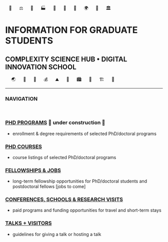 <!-- phd program info pages created 13112023 for complexity science hub • digital school of innovation • crc -->
&nbsp;&nbsp;&nbsp;💊 &nbsp;&nbsp;&nbsp;&nbsp;&nbsp;⚖️  &nbsp;&nbsp;&nbsp;&nbsp;&nbsp;🦉  &nbsp;&nbsp;&nbsp;&nbsp;&nbsp;🏭  &nbsp;&nbsp;&nbsp;&nbsp;&nbsp;🐨  &nbsp;&nbsp;&nbsp;&nbsp;&nbsp;🚆  &nbsp;&nbsp;&nbsp;&nbsp;&nbsp;🌾  &nbsp;&nbsp;&nbsp;&nbsp;&nbsp;🌍  &nbsp;&nbsp;&nbsp;&nbsp;&nbsp;🐝  &nbsp;&nbsp;&nbsp;&nbsp;&nbsp;🏛️
# INFORMATION FOR GRADUATE STUDENTS

## COMPLEXITY SCIENCE HUB • DIGITAL INNOVATION SCHOOL
&nbsp;&nbsp;&nbsp;&nbsp;&nbsp;🌏 &nbsp;&nbsp;&nbsp;&nbsp;&nbsp;🐖 &nbsp;&nbsp;&nbsp;&nbsp;&nbsp;🌴 &nbsp;&nbsp;&nbsp;&nbsp;&nbsp;💰 &nbsp;&nbsp;&nbsp;&nbsp;&nbsp;⛰️ &nbsp;&nbsp;&nbsp;&nbsp;&nbsp;🐞 &nbsp;&nbsp;&nbsp;&nbsp;&nbsp;🏙️ &nbsp;&nbsp;&nbsp;&nbsp;&nbsp;🐫 &nbsp;&nbsp;&nbsp;&nbsp;&nbsp;🏗️ &nbsp;&nbsp;&nbsp;&nbsp;&nbsp;🔫


---

### NAVIGATION

<br />

### [PHD PROGRAMS](phdprograms.html)  🚧  under construction  🚧
- enrollment & degree requirements of selected PhD/doctoral programs

### [PHD COURSES](phdcourses.html)
- course listings of selected PhD/doctoral programs

### [FELLOWSHIPS & JOBS](fellowships.html)
- long-term fellowship opportunities for PhD/doctoral students and postdoctoral fellows \[jobs to come\]
  
### [CONFERENCES, SCHOOLS & RESEARCH VISITS](visits-conferences.html)
-  paid programs and funding opportunities for travel and short-term stays

### [TALKS + VISITORS](talks-visitors.html)
- guidelines for giving a talk or hosting a talk
